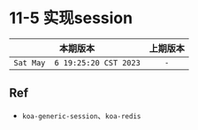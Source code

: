 # 11-5 实现session

|本期版本|上期版本
|:---:|:---:
`Sat May  6 19:25:20 CST 2023` | `-`


## Ref

* `koa-generic-session`、`koa-redis`